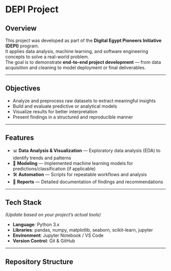 # DEPI Project

## Overview
This project was developed as part of the **Digital Egypt Pioneers Initiative (DEPI)** program.  
It applies data analysis, machine learning, and software engineering concepts to solve a real-world problem.  
The goal is to demonstrate **end-to-end project development** — from data acquisition and cleaning to model deployment or final deliverables.

---

## Objectives
- Analyze and preprocess raw datasets to extract meaningful insights
- Build and evaluate predictive or analytical models
- Visualize results for better interpretation
- Present findings in a structured and reproducible manner

---

## Features
- 📊 **Data Analysis & Visualization** — Exploratory data analysis (EDA) to identify trends and patterns  
- 🤖 **Modeling** — Implemented machine learning models for predictions/classification (if applicable)  
- 🛠 **Automation** — Scripts for repeatable workflows and analysis  
- 📄 **Reports** — Detailed documentation of findings and recommendations  

---

## Tech Stack
*(Update based on your project’s actual tools)*
- **Language**: Python 3.x
- **Libraries**: pandas, numpy, matplotlib, seaborn, scikit-learn, jupyter
- **Environment**: Jupyter Notebook / VS Code
- **Version Control**: Git & GitHub

---

## Repository Structure
